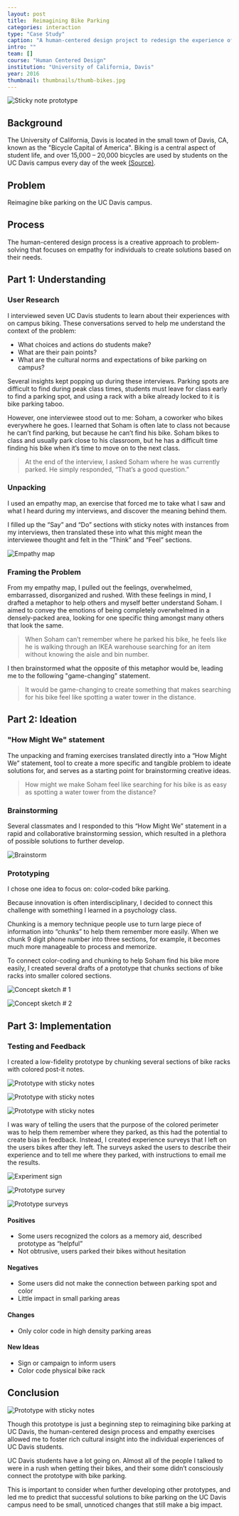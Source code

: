 ```yaml
---
layout: post
title:  Reimagining Bike Parking
categories: interaction
type: "Case Study"
caption: "A human-centered design project to redesign the experience of bike parking on the UC Davis campus."
intro: ""
team: []
course: "Human Centered Design"
institution: "University of California, Davis"
year: 2016
thumbnail: thumbnails/thumb-bikes.jpg
---
```

![Sticky note prototype](/images/bikes/prototype_header.jpg)

## Background
The University of California, Davis is located in the small town of Davis, CA, known as the "Bicycle Capital of America". Biking is a central aspect of student life, and over 15,000 – 20,000 bicycles are used by students on the UC Davis campus every day of the week [(Source)](http://taps.ucdavis.edu/sites/taps.ucdavis.edu/files/attachments/BikePlanUCDCampus2011.pdf).

## Problem
Reimagine bike parking on the UC Davis campus.

## Process
The human-centered design process is a creative approach to problem-solving that focuses on empathy for individuals to create solutions based on their needs.

## Part 1: Understanding

### User Research
I interviewed seven UC Davis students to learn about their experiences with on campus biking. These conversations served to help me understand the context of the problem:

- What choices and actions do students make?
- What are their pain points?
- What are the cultural norms and expectations of bike parking on campus?

Several insights kept popping up during these interviews. Parking spots are difficult to find during peak class times, students must leave for class early to find a parking spot, and using a rack with a bike already locked to it is bike parking taboo.

However, one interviewee stood out to me: Soham, a coworker who bikes everywhere he goes. I learned that Soham is often late to class not because he can’t find parking, but because he can’t find his bike. Soham bikes to class and usually park close to his classroom, but he has a difficult time finding his bike when it’s time to move on to the next class.

> At the end of the interview, I asked Soham where he was currently parked. He simply responded, “That’s a good question.”

### Unpacking
I used an empathy map, an exercise that forced me to take what I saw and what I heard during my interviews, and discover the meaning behind them.

I filled up the “Say” and “Do” sections with sticky notes with instances from my interviews, then translated these into what this might mean the interviewee thought and felt in the “Think” and “Feel” sections.

![Empathy map](/images/bikes/empathy_map_3.jpg)

### Framing the Problem
From my empathy map, I pulled out the feelings, overwhelmed, embarrassed, disorganized and rushed. With these feelings in mind, I drafted a metaphor to help others and myself better understand Soham. I aimed to convey the emotions of being completely overwhelmed in a densely-packed area, looking for one specific thing amongst many others that look the same.

> When Soham can’t remember where he parked his bike, he feels like he is walking through an IKEA warehouse searching for an item without knowing the aisle and bin number.

I then brainstormed what the opposite of this metaphor would be, leading me to the following "game-changing" statement.

> It would be game-changing to create something that makes searching for his bike feel like spotting a water tower in the distance.

## Part 2: Ideation

### "How Might We" statement
The unpacking and framing exercises translated directly into a “How Might We” statement, tool to create a more specific and tangible problem to ideate solutions for, and serves as a starting point for brainstorming creative ideas.

> How might we make Soham feel like searching for his bike is as easy as spotting a water tower from the distance?

### Brainstorming
Several classmates and I responded to this “How Might We” statement in a rapid and collaborative brainstorming session, which resulted in a plethora of possible solutions to further develop.

![Brainstorm](/images/bikes/brainstorm.jpg)

### Prototyping
I chose one idea to focus on: color-coded bike parking.

Because innovation is often interdisciplinary, I decided to connect this challenge with something I learned in a psychology class.

Chunking is a memory technique people use to turn large piece of information into “chunks” to help them remember more easily. When we chunk 9 digit phone number into three sections, for example, it becomes much more manageable to process and memorize.

To connect color-coding and chunking to help Soham find his bike more easily, I created several drafts of a prototype that chunks sections of bike racks into smaller colored sections.

![Concept sketch # 1](/images/bikes/sketch_1_long.jpg)

![Concept sketch # 2](/images/bikes/sketch_2_long.jpg)

## Part 3: Implementation
### Testing and Feedback
I created a low-fidelity prototype by chunking several sections of bike racks with colored post-it notes.

![Prototype with sticky notes](/images/bikes/prototype_main.jpg)

![Prototype with sticky notes](/images/bikes/prototype_1.jpg)

![Prototype with sticky notes](/images/bikes/prototype_2_long.jpg)

I was wary of telling the users that the purpose of the colored perimeter was to help them remember where they parked, as this had the potential to create bias in feedback. Instead, I created experience surveys that I left on the users bikes after they left. The surveys asked the users to describe their experience and to tell me where they parked, with instructions to email me the results.

![Experiment sign](/images/bikes/experiment.jpg)

![Prototype survey](/images/bikes/experience_survey_lon.jpg)

![Prototype surveys](/images/bikes/experience_survey_2_long.jpg)


#### Positives
- Some users recognized the colors as a memory aid, described prototype as “helpful”
- Not obtrusive, users parked their bikes without hesitation

#### Negatives
- Some users did not make the connection between parking spot and color
- Little impact in small parking areas

#### Changes
- Only color code in high density parking areas

#### New Ideas
- Sign or campaign to inform users
- Color code physical bike rack

## Conclusion
![Prototype with sticky notes](/images/bikes/prototype_1.jpg)

Though this prototype is just a beginning step to reimagining bike parking at UC Davis, the human-centered design process and empathy exercises allowed me to foster rich cultural insight into the individual experiences of UC Davis students.

UC Davis students have a lot going on. Almost all of the people I talked to were in a rush when getting their bikes, and their some didn’t consciously connect the prototype with bike parking.

This is important to consider when further developing other prototypes, and led me to predict that successful solutions to bike parking on the UC Davis campus need to be small, unnoticed changes that still make a big impact.
